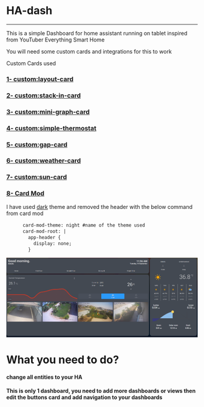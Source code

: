 # HA-dash
---

This is a simple Dashboard for home assistant running on tablet inspired from YouTuber Everything Smart Home 
 
You will need some custom cards and integrations for this to work

Custom Cards used

### [1- custom:layout-card](https://github.com/thomasloven/lovelace-layout-card)
### [2- custom:stack-in-card](https://github.com/custom-cards/stack-in-card)
### [3- custom:mini-graph-card](https://github.com/kalkih/mini-graph-card)
### [4- custom:simple-thermostat](https://github.com/nervetattoo/simple-thermostat)
### [5- custom:gap-card](https://github.com/thomasloven/lovelace-layout-card#gap-card)
### [6- custom:weather-card](https://github.com/bramkragten/weather-card)
### [7- custom:sun-card](https://github.com/AitorDB/home-assistant-sun-card)
### [8- Card Mod](https://github.com/thomasloven/lovelace-card-mod)

I have used [dark](https://community.home-assistant.io/t/clear-theme-dark/100960) theme and removed the header with the below command from card mod
```
      card-mod-theme: night #name of the theme used
      card-mod-root: |
        app-header {
          display: none;
        }
```

![alt text](https://raw.githubusercontent.com/Uaeguy/HA-dash/main/HAdash.png)


# What you need to do?
#### change all entities to your HA 
#### This is only 1 dashboard, you need to add more dashboards or views then edit the buttons card and add navigation to your dashboards
